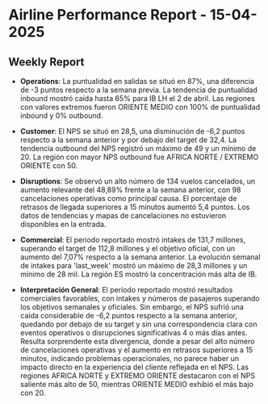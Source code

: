 # Airline Performance Report - 15-04-2025

## Weekly Report

- **Operations**: La puntualidad en salidas se situó en 87%, una diferencia de -3 puntos respecto a la semana previa. La tendencia de puntualidad inbound mostró caída hasta 65% para IB LH el 2 de abril. Las regiones con valores extremos fueron ORIENTE MEDIO con 100% de puntualidad inbound y 0% outbound.

- **Customer**: El NPS se situó en 28,5, una disminución de -6,2 puntos respecto a la semana anterior y por debajo del target de 32,4. La tendencia outbound del NPS registró un máximo de 49 y un mínimo de 20. La región con mayor NPS outbound fue AFRICA NORTE / EXTREMO ORIENTE con 50.

- **Disruptions**: Se observó un alto número de 134 vuelos cancelados, un aumento relevante del 48,89% frente a la semana anterior, con 98 cancelaciones operativas como principal causa. El porcentaje de retrasos de llegada superiores a 15 minutos aumentó 5,4 puntos. Los datos de tendencias y mapas de cancelaciones no estuvieron disponibles en la entrada.

- **Commercial**: El periodo reportado mostró intakes de 131,7 millones, superando el target de 112,8 millones y el objetivo oficial, con un aumento del 7,07% respecto a la semana anterior. La evolución semanal de intakes para 'last_week' mostró un máximo de 28,3 millones y un mínimo de 28 mil. La región ES mostró la concentración más alta de IB.

- **Interpretación General**: El período reportado mostró resultados comerciales favorables, con intakes y números de pasajeros superando los objetivos semanales y oficiales. Sin embargo, el NPS sufrió una caída considerable de -6,2 puntos respecto a la semana anterior, quedando por debajo de su target y sin una correspondencia clara con eventos operativos o disrupciones significativas 4 o más días antes. Resulta sorprendente esta divergencia, donde a pesar del alto número de cancelaciones operativas y el aumento en retrasos superiores a 15 minutos, indicando problemas operacionales, no parece haber un impacto directo en la experiencia del cliente reflejada en el NPS. Las regiones AFRICA NORTE y EXTREMO ORIENTE destacaron con el NPS saliente más alto de 50, mientras ORIENTE MEDIO exhibió el más bajo con 20.

